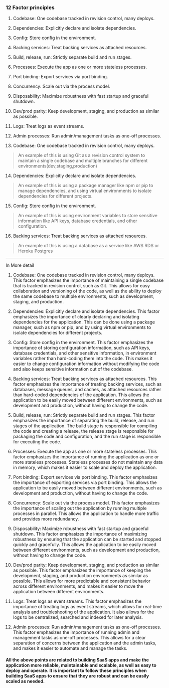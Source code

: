 ### 12 Factor principles

1. Codebase: One codebase tracked in revision control, many deploys.

2. Dependencies: Explicitly declare and isolate dependencies.

3. Config: Store config in the environment.

4. Backing services: Treat backing services as attached resources.

5. Build, release, run: Strictly separate build and run stages.

6. Processes: Execute the app as one or more stateless processes.

7. Port binding: Export services via port binding.

8. Concurrency: Scale out via the process model.

9. Disposability: Maximize robustness with fast startup and graceful shutdown.

10. Dev/prod parity: Keep development, staging, and production as similar as possible.

11. Logs: Treat logs as event streams.

12. Admin processes: Run admin/management tasks as one-off processes.

13. Codebase: One codebase tracked in revision control, many deploys.
> An example of this is using Git as a revision control system to maintain a single codebase and multiple branches for different environments(dev,staging,production)

14. Dependencies: Explicitly declare and isolate dependencies.
> An example of this is using a package manager like npm or pip to manage dependencies, and using virtual environments to isolate dependencies for different projects.

15. Config: Store config in the environment.
> An example of this is using environment variables to store sensitive information like API keys, database credentials, and other configuration.

16. Backing services: Treat backing services as attached resources.
> An example of this is using a database as a service like AWS RDS or Heroku Postgres

---

In More detail

1. Codebase: One codebase tracked in revision control, many deploys. This factor emphasizes the importance of maintaining a single codebase that is tracked in revision control, such as Git. This allows for easy collaboration and versioning of the code, as well as the ability to deploy the same codebase to multiple environments, such as development, staging, and production.

2. Dependencies: Explicitly declare and isolate dependencies. This factor emphasizes the importance of clearly declaring and isolating dependencies for the application. This can be done using a package manager, such as npm or pip, and by using virtual environments to isolate dependencies for different projects.

3. Config: Store config in the environment. This factor emphasizes the importance of storing configuration information, such as API keys, database credentials, and other sensitive information, in environment variables rather than hard-coding them into the code. This makes it easier to change configuration information without modifying the code and also keeps sensitive information out of the codebase.

4. Backing services: Treat backing services as attached resources. This factor emphasizes the importance of treating backing services, such as databases, message queues, and caches, as attached resources rather than hard-coded dependencies of the application. This allows the application to be easily moved between different environments, such as development and production, without having to change the code.

5. Build, release, run: Strictly separate build and run stages. This factor emphasizes the importance of separating the build, release, and run stages of the application. The build stage is responsible for compiling the code and creating a release, the release stage is responsible for packaging the code and configuration, and the run stage is responsible for executing the code.

6. Processes: Execute the app as one or more stateless processes. This factor emphasizes the importance of running the application as one or more stateless processes. Stateless processes do not maintain any data in memory, which makes it easier to scale and deploy the application.

7. Port binding: Export services via port binding. This factor emphasizes the importance of exporting services via port binding. This allows the application to be easily moved between different environments, such as development and production, without having to change the code.

8. Concurrency: Scale out via the process model. This factor emphasizes the importance of scaling out the application by running multiple processes in parallel. This allows the application to handle more traffic and provides more redundancy.

9. Disposability: Maximize robustness with fast startup and graceful shutdown. This factor emphasizes the importance of maximizing robustness by ensuring that the application can be started and stopped quickly and gracefully. This allows the application to be easily moved between different environments, such as development and production, without having to change the code.

10. Dev/prod parity: Keep development, staging, and production as similar as possible. This factor emphasizes the importance of keeping the development, staging, and production environments as similar as possible. This allows for more predictable and consistent behavior across different environments, and makes it easier to move the application between different environments.

11. Logs: Treat logs as event streams. This factor emphasizes the importance of treating logs as event streams, which allows for real-time analysis and troubleshooting of the application. It also allows for the logs to be centralized, searched and indexed for later analysis.

12. Admin processes: Run admin/management tasks as one-off processes. This factor emphasizes the importance of running admin and management tasks as one-off processes. This allows for a clear separation of concerns between the application and the admin tasks, and makes it easier to automate and manage the tasks.

#### All the above points are related to building SaaS apps and make the application more reliable, maintainable and scalable, as well as easy to deploy and operate. It is important to follow these principles when building SaaS apps to ensure that they are robust and can be easily scaled as needed.





